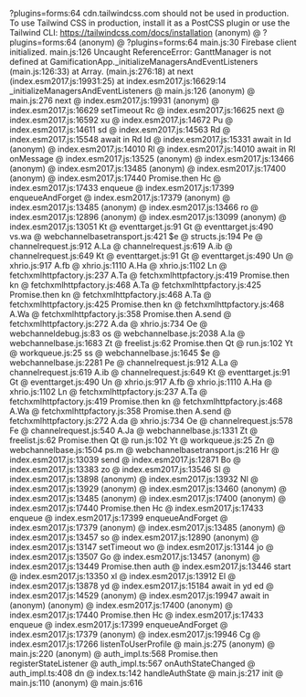 ?plugins=forms:64 cdn.tailwindcss.com should not be used in production. To use Tailwind CSS in production, install it as a PostCSS plugin or use the Tailwind CLI: https://tailwindcss.com/docs/installation
(anonym) @ ?plugins=forms:64
(anonym) @ ?plugins=forms:64
main.js:30 Firebase client initialized.
main.js:126 Uncaught ReferenceError: GanttManager is not defined
    at GamificationApp._initializeManagersAndEventListeners (main.js:126:33)
    at Array.<anonymous> (main.js:276:18)
    at next (index.esm2017.js:19931:25)
    at index.esm2017.js:16629:14
_initializeManagersAndEventListeners @ main.js:126
(anonym) @ main.js:276
next @ index.esm2017.js:19931
(anonym) @ index.esm2017.js:16629
setTimeout
Rc @ index.esm2017.js:16625
next @ index.esm2017.js:16592
xu @ index.esm2017.js:14672
Pu @ index.esm2017.js:14611
sd @ index.esm2017.js:14563
Rd @ index.esm2017.js:15548
await in Rd
Id @ index.esm2017.js:15331
await in Id
(anonym) @ index.esm2017.js:14010
Rl @ index.esm2017.js:14010
await in Rl
onMessage @ index.esm2017.js:13525
(anonym) @ index.esm2017.js:13466
(anonym) @ index.esm2017.js:13485
(anonym) @ index.esm2017.js:17400
(anonym) @ index.esm2017.js:17440
Promise.then
Hc @ index.esm2017.js:17433
enqueue @ index.esm2017.js:17399
enqueueAndForget @ index.esm2017.js:17379
(anonym) @ index.esm2017.js:13485
(anonym) @ index.esm2017.js:13466
ro @ index.esm2017.js:12896
(anonym) @ index.esm2017.js:13099
(anonym) @ index.esm2017.js:13051
Kt @ eventtarget.js:91
Gt @ eventtarget.js:490
vs.wa @ webchannelbasetransport.js:421
$e @ structs.js:194
Pe @ channelrequest.js:912
A.La @ channelrequest.js:619
A.ib @ channelrequest.js:649
Kt @ eventtarget.js:91
Gt @ eventtarget.js:490
Un @ xhrio.js:917
A.fb @ xhrio.js:1110
A.Ha @ xhrio.js:1102
Ln @ fetchxmlhttpfactory.js:237
A.Ta @ fetchxmlhttpfactory.js:419
Promise.then
kn @ fetchxmlhttpfactory.js:468
A.Ta @ fetchxmlhttpfactory.js:425
Promise.then
kn @ fetchxmlhttpfactory.js:468
A.Ta @ fetchxmlhttpfactory.js:425
Promise.then
kn @ fetchxmlhttpfactory.js:468
A.Wa @ fetchxmlhttpfactory.js:358
Promise.then
A.send @ fetchxmlhttpfactory.js:272
A.da @ xhrio.js:734
Oe @ webchanneldebug.js:83
os @ webchannelbase.js:2038
A.Ia @ webchannelbase.js:1683
Zt @ freelist.js:62
Promise.then
Qt @ run.js:102
Yt @ workqueue.js:25
ss @ webchannelbase.js:1645
$e @ webchannelbase.js:2281
Pe @ channelrequest.js:912
A.La @ channelrequest.js:619
A.ib @ channelrequest.js:649
Kt @ eventtarget.js:91
Gt @ eventtarget.js:490
Un @ xhrio.js:917
A.fb @ xhrio.js:1110
A.Ha @ xhrio.js:1102
Ln @ fetchxmlhttpfactory.js:237
A.Ta @ fetchxmlhttpfactory.js:419
Promise.then
kn @ fetchxmlhttpfactory.js:468
A.Wa @ fetchxmlhttpfactory.js:358
Promise.then
A.send @ fetchxmlhttpfactory.js:272
A.da @ xhrio.js:734
Oe @ channelrequest.js:578
Fe @ channelrequest.js:540
A.Ja @ webchannelbase.js:1331
Zt @ freelist.js:62
Promise.then
Qt @ run.js:102
Yt @ workqueue.js:25
Zn @ webchannelbase.js:1504
ps.m @ webchannelbasetransport.js:216
Hr @ index.esm2017.js:13039
send @ index.esm2017.js:12871
Bo @ index.esm2017.js:13383
zo @ index.esm2017.js:13546
Sl @ index.esm2017.js:13898
(anonym) @ index.esm2017.js:13932
Nl @ index.esm2017.js:13929
(anonym) @ index.esm2017.js:13460
(anonym) @ index.esm2017.js:13485
(anonym) @ index.esm2017.js:17400
(anonym) @ index.esm2017.js:17440
Promise.then
Hc @ index.esm2017.js:17433
enqueue @ index.esm2017.js:17399
enqueueAndForget @ index.esm2017.js:17379
(anonym) @ index.esm2017.js:13485
(anonym) @ index.esm2017.js:13457
so @ index.esm2017.js:12890
(anonym) @ index.esm2017.js:13147
setTimeout
wo @ index.esm2017.js:13144
jo @ index.esm2017.js:13507
Go @ index.esm2017.js:13457
(anonym) @ index.esm2017.js:13449
Promise.then
auth @ index.esm2017.js:13446
start @ index.esm2017.js:13350
xl @ index.esm2017.js:13912
El @ index.esm2017.js:13878
yd @ index.esm2017.js:15184
await in yd
ed @ index.esm2017.js:14529
(anonym) @ index.esm2017.js:19947
await in (anonym)
(anonym) @ index.esm2017.js:17400
(anonym) @ index.esm2017.js:17440
Promise.then
Hc @ index.esm2017.js:17433
enqueue @ index.esm2017.js:17399
enqueueAndForget @ index.esm2017.js:17379
(anonym) @ index.esm2017.js:19946
Cg @ index.esm2017.js:17266
listenToUserProfile @ main.js:275
(anonym) @ main.js:220
(anonym) @ auth_impl.ts:568
Promise.then
registerStateListener @ auth_impl.ts:567
onAuthStateChanged @ auth_impl.ts:408
dn @ index.ts:142
handleAuthState @ main.js:217
init @ main.js:110
(anonym) @ main.js:616
